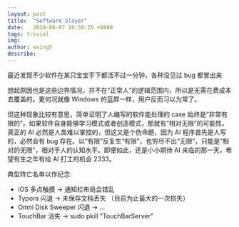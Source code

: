 ```yaml
---
layout: post
title:  "Software Slayer"
date:   2020-06-07 10:38:25 +0800
tags: trivial
img: 
author: wving5
describe: 
---
```


最近发现不少软件在某只宝宝手下都活不过一分钟，各种没见过 bug 都冒出来

想起原因也是这些边界情况，并不在“正常人”的逻辑范围内，所以是无需花费成本去覆盖的。更何况就像 Windows 的蓝屏一样，用户反而习以为常了。

但这种现象比较有意思，简单证明了人编写的软件能处理的 case 始终是“非常有限的”。如果软件自身能够学习模式或者创造模式，那就有“相对无限”的可能性。真正的 AI 必然是人类难以掌控的，但这又是个伪命题，因为 AI 程序首先是人写的，必然会有 bug 存在。以“有限”反复生“有限”，也穷尽不出“无限”，只能是“相对的无限”，相对于人的认知水平。即便如此，还是小小期待 AI 来临的那一天，希望有生之年有给 AI 打工的机会 2333。

典型阵亡名单以作纪念:
* iOS 多点触摸  -> 通知栏布局会错乱
* Typora 闪退  -> 未保存文档丢失 （目前为止最大的一次损失）
* Omni Disk Sweeper 闪退  -> ...
* TouchBar 消失 -> sudo pkill "TouchBarServer"